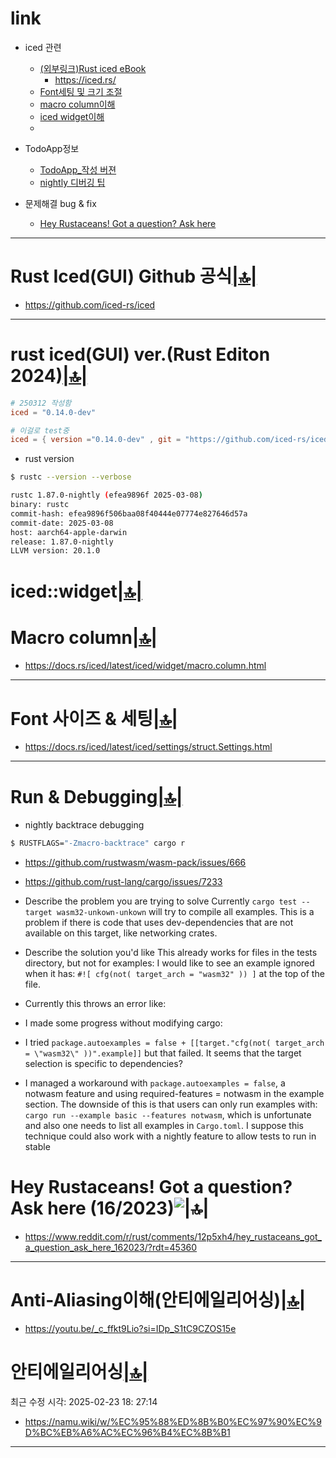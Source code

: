 # link

- iced 관련
  - [(외부링크)Rust iced eBook](https://book.iced.rs/)
    - https://iced.rs/
  - [Font세팅 및 크기 조절](#font-사이즈--세팅)
  - [macro column이해](#macro-column)
  - [iced widget이해](#icedwidget)
  - 

- TodoApp정보
  - [TodoApp_작성 버젼](#rust-icedgui-verrust-editon-2024)
  - [nightly 디버깅 팁](#run--debugging)


- 문제해결 bug & fix
  - [Hey Rustaceans! Got a question? Ask here](#hey-rustaceans-got-a-question-ask-here-162023)

<hr />


# Rust Iced(GUI) Github 공식[|🔝|](#link)

- https://github.com/iced-rs/iced

<hr />

# rust iced(GUI) ver.(Rust Editon 2024)[|🔝|](#link)
```toml
# 250312 작성함
iced = "0.14.0-dev"

# 이걸로 test중
iced = { version ="0.14.0-dev" , git = "https://github.com/iced-rs/iced", rev ="fd5ed0d"}
```

- rust version

```bash
$ rustc --version --verbose

rustc 1.87.0-nightly (efea9896f 2025-03-08)
binary: rustc
commit-hash: efea9896f506baa08f40444e07774e827646d57a
commit-date: 2025-03-08
host: aarch64-apple-darwin
release: 1.87.0-nightly
LLVM version: 20.1.0
```


# iced::widget[|🔝|](#link)
# Macro column[|🔝|](#link)
- https://docs.rs/iced/latest/iced/widget/macro.column.html

<hr />

# Font 사이즈 & 세팅[|🔝|](#link)

- https://docs.rs/iced/latest/iced/settings/struct.Settings.html


<hr />

# Run & Debugging[|🔝|](#link)

- nightly backtrace debugging

```bash
$ RUSTFLAGS="-Zmacro-backtrace" cargo r
```

- https://github.com/rustwasm/wasm-pack/issues/666
- https://github.com/rust-lang/cargo/issues/7233


- Describe the problem you are trying to solve
Currently `cargo test --target wasm32-unkown-unkown` will try to compile all examples. This is a problem if there is code that uses dev-dependencies that are not available on this target, like networking crates.

- Describe the solution you'd like
This already works for files in the tests directory, but not for examples:
I would like to see an example ignored when it has: `#![ cfg(not( target_arch = "wasm32" )) ]` at the top of the file.

- Currently this throws an error like:

- I made some progress without modifying cargo:

- I tried `package.autoexamples = false + [[target."cfg(not( target_arch = \"wasm32\" ))".example]]` but that failed. It seems that the target selection is specific to dependencies?
 - I managed a workaround with `package.autoexamples = false`, a notwasm feature and using required-features = notwasm in the example section. The downside of this is that users can only run examples with: `cargo run --example basic --features notwasm`, which is unfortunate and also one needs to list all examples in `Cargo.toml`. I suppose this technique could also work with a nightly feature to allow tests to run in stable

# Hey Rustaceans! Got a question? Ask here (16/2023)![|🔝|](#link)
- https://www.reddit.com/r/rust/comments/12p5xh4/hey_rustaceans_got_a_question_ask_here_162023/?rdt=45360


<hr />

# Anti-Aliasing이해(안티에일리어싱)[|🔝|](#link)
- https://youtu.be/_c_ffkt9Lio?si=IDp_S1tC9CZOS15e

# 안티에일리어싱[|🔝|](#link)
최근 수정 시각: 2025-02-23 18: 27:14
- https://namu.wiki/w/%EC%95%88%ED%8B%B0%EC%97%90%EC%9D%BC%EB%A6%AC%EC%96%B4%EC%8B%B1



<hr />
